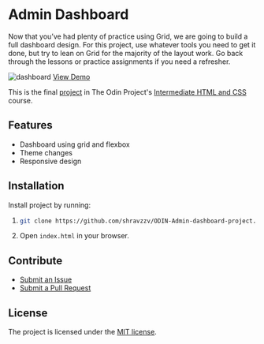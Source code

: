# Admin Dashboard

Now that you’ve had plenty of practice using Grid, we are going to build a full dashboard design. For this project, use whatever tools you need to get it done, but try to lean on Grid for the majority of the layout work. Go back through the lessons or practice assignments if you need a refresher.

![dashboard][pic-url]
[View Demo][deployment-url]

This is the final [project][project-url] in The Odin Project's [Intermediate HTML and CSS][course-url] course.

## Features

- Dashboard using grid and flexbox
- Theme changes
- Responsive design

## Installation

Install project by running:

1. ```bash
   git clone https://github.com/shravzzv/ODIN-Admin-dashboard-project.git
   ```

1. Open `index.html` in your browser.

## Contribute

- [Submit an Issue][issue-tracker-url]
- [Submit a Pull Request][pull-req-url]

## License

The project is licensed under the [MIT license][Licence-url].

<!-- links -->

[pic-url]: https://res.cloudinary.com/dmt9s5xlh/image/upload/v1693290694/odin-dashboard.png
[project-url]: https://www.theodinproject.com/lessons/node-path-intermediate-html-and-css-admin-dashboard
[course-url]: https://www.theodinproject.com/paths/full-stack-javascript/courses/intermediate-html-and-css
[deployment-url]: https://shravzzv.github.io/ODIN-Admin-dashboard-project/
[issue-tracker-url]: https://github.com/shravzzv/ODIN-Admin-dashboard-project/issues
[pull-req-url]: https://github.com/shravzzv/ODIN-Admin-dashboard-project/pulls
[Licence-url]: https://github.com/shravzzv/ODIN-Admin-dashboard-project/blob/main/LICENSE

```

```

